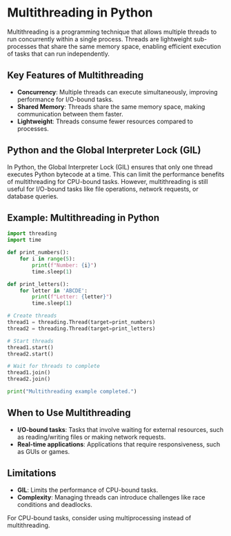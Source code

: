 # Multithreading in Python

Multithreading is a programming technique that allows multiple threads to run concurrently within a single process. Threads are lightweight sub-processes that share the same memory space, enabling efficient execution of tasks that can run independently.

## Key Features of Multithreading
- **Concurrency**: Multiple threads can execute simultaneously, improving performance for I/O-bound tasks.
- **Shared Memory**: Threads share the same memory space, making communication between them faster.
- **Lightweight**: Threads consume fewer resources compared to processes.

## Python and the Global Interpreter Lock (GIL)
In Python, the Global Interpreter Lock (GIL) ensures that only one thread executes Python bytecode at a time. This can limit the performance benefits of multithreading for CPU-bound tasks. However, multithreading is still useful for I/O-bound tasks like file operations, network requests, or database queries.

## Example: Multithreading in Python
```python
import threading
import time

def print_numbers():
    for i in range(5):
        print(f"Number: {i}")
        time.sleep(1)

def print_letters():
    for letter in 'ABCDE':
        print(f"Letter: {letter}")
        time.sleep(1)

# Create threads
thread1 = threading.Thread(target=print_numbers)
thread2 = threading.Thread(target=print_letters)

# Start threads
thread1.start()
thread2.start()

# Wait for threads to complete
thread1.join()
thread2.join()

print("Multithreading example completed.")
```

## When to Use Multithreading
- **I/O-bound tasks**: Tasks that involve waiting for external resources, such as reading/writing files or making network requests.
- **Real-time applications**: Applications that require responsiveness, such as GUIs or games.

## Limitations
- **GIL**: Limits the performance of CPU-bound tasks.
- **Complexity**: Managing threads can introduce challenges like race conditions and deadlocks.

For CPU-bound tasks, consider using multiprocessing instead of multithreading.
